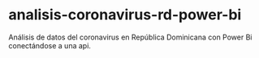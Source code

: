 # analisis-coronavirus-rd-power-bi
Análisis de datos del coronavirus en República Dominicana con Power Bi conectándose a una api. 
